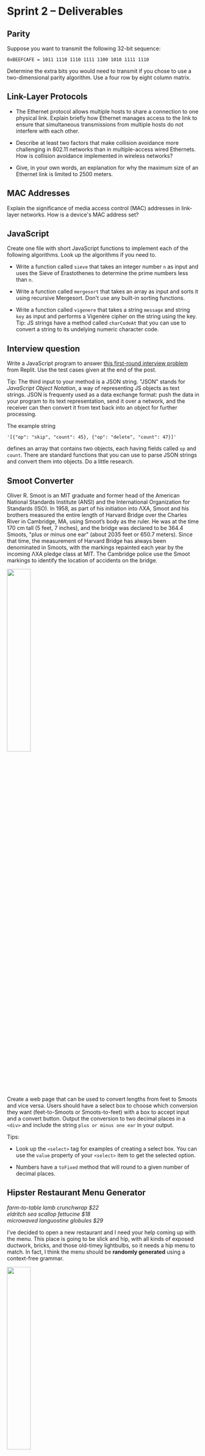 # Sprint 2 &ndash; Deliverables


## Parity

Suppose you want to transmit the following 32-bit sequence:

```
0xBEEFCAFE = 1011 1110 1110 1111 1100 1010 1111 1110
```

Determine the extra bits you would need to transmit if you chose to use a two-dimensional parity algorithm. Use a four row by eight column matrix.

## Link-Layer Protocols

- The Ethernet protocol allows multiple hosts to share a connection to one physical link. Explain briefly how Ethernet manages access to the link to ensure that simultaneous transmissions from multiple hosts do not interfere with each other.

- Describe at least two factors that make collision avoidance more challenging in 802.11 networks than in multiple-access wired Ethernets. How is collision avoidance implemented in wireless networks?

- Give, in your own words, an explanation for why the maximum size of an Ethernet link is limited to 2500 meters.

## MAC Addresses

Explain the significance of media access control (MAC) addresses in link-layer networks. How is a device's MAC address set?

## JavaScript

Create one file with short JavaScript functions to implement each of the following algorithms. Look up the algorithms if you need to.

- Write a function called `sieve` that takes an integer number `n` as input and uses the Sieve of Erastothenes to determine the prime numbers less than `n`.

- Write a function called `mergesort` that takes an array as input and sorts it using recursive Mergesort. Don't use any built-in sorting functions.

- Write a function called `vigenere` that takes a string `message` and string `key` as input and performs a Vigenère cipher on the string using the key. Tip: JS strings have a method called `charCodeAt` that you can use to convert a string to its undelying numeric character code.

## Interview question

Write a JavaScript program to answer [this first-round interview problem](https://otcatchup.util.repl.co/) from Replit. Use the test cases given at the end of the post.

Tip: The third input to your method is a JSON string. "JSON" stands for *JavaScript Object Notation*, a way of representing JS objects as text strings. JSON is frequenty used as a data exchange format: push the data in your program to its text representation, send it over a network, and the receiver can then convert it from text back into an object for further processing.

The example string
```
'[{"op": "skip", "count": 45}, {"op": "delete", "count": 47}]'
```
defines an array that contains two objects, each having fields called `op` and `count`.  There are standard functions that you can use to parse JSON strings and convert them into objects. Do a little research.

## Smoot Converter

Oliver R. Smoot is an MIT graduate and former head of the American National Standards Institute (ANSI) and the International Organization for Standards (ISO). In 1958, as part of his initiation into ΛXA, Smoot and his brothers measured the entire length of Harvard Bridge over the Charles River in Cambridge, MA, using Smoot’s body as the ruler. He was at the time 170 cm tall (5 feet, 7 inches), and the bridge was declared to be 364.4 Smoots, "plus or minus one ear" (about 2035 feet or 650.7 meters). Since that time, the measurement of Harvard Bridge has always been denominated in Smoots, with the markings repainted each year by the incoming ΛXA pledge class at MIT. The Cambridge police use the Smoot markings to identify the location of accidents on the bridge.

<img src="https://alum.mit.edu/sites/default/files/styles/article_desktop/public/images/SMOOT.jpg?itok=jMC7rC_T" width="35%" />

Create a web page that can be used to convert lengths from feet to Smoots and vice versa. Users should have a select box to choose which conversion they want (feet-to-Smoots or
Smoots-to-feet) with a box to accept input and a convert button. Output the conversion to two decimal places in a `<div>` and include the string `plus or minus one ear` in your
output.

Tips:

- Look up the `<select>` tag for examples of creating a select box. You can use the `value` property of your `<select>` item to get the selected option.

- Numbers have a `toFixed` method that will round to a given number of decimal places.


## Hipster Restaurant Menu Generator

*farm-to-table lamb crunchwrap $22*  
*eldritch sea scallop fettucine $18*  
*microwaved languostine globules $29*

I’ve decided to open a new restaurant and I need your help coming up with the menu. This place is going to be slick and hip, with all kinds of exposed ductwork, bricks, 
and those old-timey lightbulbs, so it needs a hip menu to match. In fact, I think the menu should be **randomly generated** using a context-free grammar.

<img src="https://travelgrrrls.files.wordpress.com/2019/05/edison-bar2.jpg" width="35%" />

[*LATFH*](https://travelgrrrls.wordpress.com/2019/05/02/hipster-light/)

In this project, you’re going to write a page that uses JavaScript and DOM-manipulation to automatically create a restaurant menu.

- Your menu is going to have three sections: appetizers, mains, and desserts. Each section should use a different set of ingredients and preparations and different generation 
rules so that the menu items are unique. Put at least three items in each section.

- Use `menu_generator.html` as a starting point. It shows an example of generating the appetizer section. Use the code as a template to finish the other two sections. You can 
modify the ingredients and options for the appetizers if you want to use my choices in other sections.

- Give your restaurant its own name and modify the hip styling so your page has its own look.
